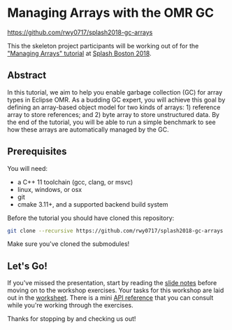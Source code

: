 # Managing Arrays with the OMR GC

https://github.com/rwy0717/splash2018-gc-arrays

This the skeleton project participants will be working out of for the ["Managing Arrays" tutorial](https://2018.splashcon.org/event/turbo-2018-tutorial-create-an-object-model-and-get-a-gc-for-free) at [Splash Boston 2018](https://2018.splashcon.org/).

## Abstract

In this tutorial, we aim to help you enable garbage collection (GC) for array types in Eclipse OMR. As a budding GC expert, you will achieve this goal by defining an array-based object model for two kinds of arrays: 1) reference array to store references; and 2) byte array to store unstructured data. By the end of the tutorial, you will be able to run a simple benchmark to see how these arrays are automatically managed by the GC.

## Prerequisites

You will need:
- a C++ 11 toolchain (gcc, clang, or msvc)
- linux, windows, or osx
- git
- cmake 3.11+, and a supported backend build system

Before the tutorial you should have cloned this repository:

```sh
git clone --recursive https://github.com/rwy0717/splash2018-gc-arrays
```

Make sure you've cloned the submodules!

## Let's Go!

If you've missed the presentation, start by reading the [slide notes](./slides.pdf) before moving on to the workshop exercises. Your tasks for this workshop are laid out in the [worksheet](./worksheet.md). There is a mini [API reference](./api-reference.md) that you can consult while you're working through the exercises.

Thanks for stopping by and checking us out!
